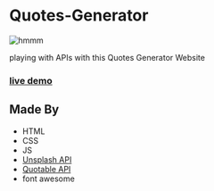 # Quotes-Generator
![hmmm](https://i.giphy.com/media/l3nWhI38IWDofyDrW/giphy.webp)


playing with APIs with this Quotes Generator Website

### [live demo](https://issam-hub.github.io/Quotes-Generator/)

## Made By
- HTML
- CSS
- JS
- [Unsplash API](https://unsplash.com/developers)
- [Quotable API](https://github.com/lukePeavey/quotable#get-random-quote)
- font awesome
